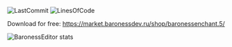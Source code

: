 ![LastCommit](https://img.shields.io/github/last-commit/BlackBaroness/BaronessEnchant?color=8b00ff)
![LinesOfCode](https://img.shields.io/tokei/lines/github/BlackBaroness/BaronessEnchant?color=8b00ff)

Download for free: https://market.baronessdev.ru/shop/baronessenchant.5/

![BaronessEditor stats](https://bstats.org/signatures/bukkit/BaronessEnchant.svg)
